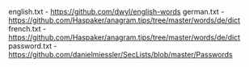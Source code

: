 english.txt - https://github.com/dwyl/english-words
german.txt - https://github.com/Haspaker/anagram.tips/tree/master/words/de/dict
french.txt - https://github.com/Haspaker/anagram.tips/tree/master/words/de/dict
password.txt - https://github.com/danielmiessler/SecLists/blob/master/Passwords

